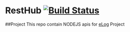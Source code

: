 # RestHub [![Build Status](https://travis-ci.com/elirehema/RestHub.svg?branch=master)](https://travis-ci.com/elirehema/Onn)

##Project
    This repo contain NODEJS apis for [eLog](https://github.com/elirehema/Onn/) Project

